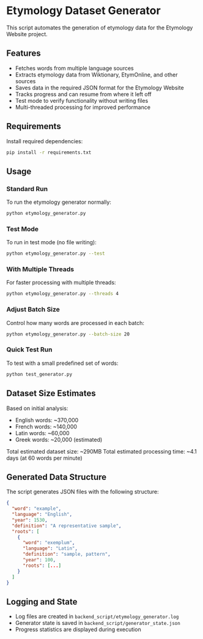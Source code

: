 # Etymology Dataset Generator

This script automates the generation of etymology data for the Etymology Website project.

## Features

- Fetches words from multiple language sources
- Extracts etymology data from Wiktionary, EtymOnline, and other sources
- Saves data in the required JSON format for the Etymology Website
- Tracks progress and can resume from where it left off
- Test mode to verify functionality without writing files
- Multi-threaded processing for improved performance

## Requirements

Install required dependencies:

```bash
pip install -r requirements.txt
```

## Usage

### Standard Run

To run the etymology generator normally:

```bash
python etymology_generator.py
```

### Test Mode

To run in test mode (no file writing):

```bash
python etymology_generator.py --test
```

### With Multiple Threads

For faster processing with multiple threads:

```bash
python etymology_generator.py --threads 4
```

### Adjust Batch Size

Control how many words are processed in each batch:

```bash
python etymology_generator.py --batch-size 20
```

### Quick Test Run

To test with a small predefined set of words:

```bash
python test_generator.py
```

## Dataset Size Estimates

Based on initial analysis:

- English words: ~370,000
- French words: ~140,000
- Latin words: ~60,000
- Greek words: ~20,000 (estimated)

Total estimated dataset size: ~290MB
Total estimated processing time: ~4.1 days (at 60 words per minute)

## Generated Data Structure

The script generates JSON files with the following structure:

```json
{
  "word": "example",
  "language": "English",
  "year": 1530,
  "definition": "A representative sample",
  "roots": [
    {
      "word": "exemplum",
      "language": "Latin",
      "definition": "sample, pattern",
      "year": 100,
      "roots": [...]
    }
  ]
}
```

## Logging and State

- Log files are created in `backend_script/etymology_generator.log`
- Generator state is saved in `backend_script/generator_state.json`
- Progress statistics are displayed during execution 